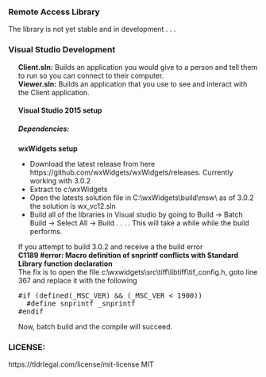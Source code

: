 <h3>Remote Access Library</h3>
<p>The library is not yet stable and in development . . . </p>





<h3>Visual Studio Development</h3>

<div style="padding-left:20px;">

<p><b>Client.sln:</b> Builds an application you would give to a person and tell them to run so you can connect to their computer.<br/> 
<b>Viewer.sln:</b> Builds an application that you use to see and interact with the Client application.
</p>
<h4>Visual Studio 2015 setup</h4>
<h5>Dependencies:</h5>

<b>wxWidgets setup</b>

<ul>
<li>
Download the latest release from here https://github.com/wxWidgets/wxWidgets/releases. Currently working with 3.0.2
</li>
<li>
Extract to c:\wxWidgets
</li>
<li>
Open the latests solution file in C:\wxWidgets\build\msw\    as of 3.0.2  the solution is wx_vc12.sln
<br/>
</li>
<li>
Build all of the libraries in Visual studio by going to Build -> Batch Build -> Select All -> Build . . . .  This will take a while while the build performs.
</li>
</ul>
<p>If you attempt to build 3.0.2 and receive a the build error<br/>
<b>C1189 #error: Macro definition of snprintf conflicts with Standard Library function declaration</b><br/>
The fix is to open the file c:\wxwidgets\src\tiff\libtiff\tif_config.h, goto line 367 and replace it with the following<br/>
<pre>
#if (defined(_MSC_VER) && (_MSC_VER < 1900))
  #define snprintf _snprintf
#endif
</pre>
Now, batch build and the compile will succeed.
</p>



</div>


<h3>LICENSE:</h3>
<p>https://tldrlegal.com/license/mit-license MIT</p>
